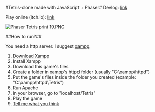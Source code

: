 #Tetris-clone made with JavaScript + Phaser#
Devlog: [link](https://imgur.com/a/G2Ze6)

Play online (itch.io): [link](https://caiomga.itch.io/phaser-tetris?secret=66NJblPliFVtiOHQARnsaDyWvqs)

![Phaser Tetris print 19.PNG](https://bitbucket.org/repo/Gg6pneo/images/2160035586-Phaser%20Tetris%20print%2019.PNG)

##How to run?##

You need a http server.
I suggest [xampp](https://www.apachefriends.org/download.html).

1. [Download Xampp](https://bitbucket.org/repo/Gg6pneo/images/4061538203-Phaser%20Tetris%20print%2017.png)
2. Install Xampp
3. Download this game's files
4. Create a folder in xampp's httpd folder (usually "C:\xampp\httpd")
5. Put the game's files inside the folder you created (example: "C:\xampp\httpd\Tetris")
6. Run Apache
7. in your browser, go to "localhost/Tetris"
8. Play the game
9. [Tell me what you think](https://twitter.com/CaioMGA/)
